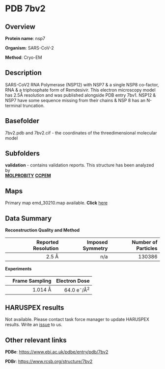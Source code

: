 # PDB 7bv2

## Overview

**Protein name**: nsp7

**Organism**: SARS-CoV-2

**Method**: Cryo-EM

## Description

SARS-CoV2 RNA Polymerase (NSP12) with NSP7 & a single NSP8 co-factor, RNA & a triphosphate form of Remdesivir. This electron microscopy model has 2.5Å resolution and was published alongside PDB entry 7bv1. NSP12 & NSP7 have some sequence missing from their chains & NSP 8 has an N-terminal truncation.

## Basefolder

7bv2.pdb and 7bv2.cif - the coordinates of the threedimensional molecular model

## Subfolders





**validation** - contains validation reports. This structure has been analyzed by <br>  [**MOLPROBITY**](https://github.com/thorn-lab/coronavirus_structural_task_force/tree/master/pdb/nsp7/SARS-CoV-2/7bv2/validation/molprobity)   [**CCPEM**](https://github.com/thorn-lab/coronavirus_structural_task_force/tree/master/pdb/nsp7/SARS-CoV-2/7bv2/validation/ccpem-validation)



## Maps

Primary map emd_30210.map available. **Click** [here](http://ftp.wwpdb.org/pub/emdb/structures/EMD-30210/map/) 

## Data Summary
**Reconstruction Quality and Method**

|   | Reported Resolution | Imposed Symmetry | Number of Particles |
|---|-------------:|----------------:|--------------:|
|   |2.5 Å|n/a|130386|

**Experiments**

|   | Frame Sampling | Electron Dose |
|---|-------------:|----------------:|
|   |1.014 Å|64.0 e<sup>-</sup>/Å<sup>2</sup>|

## HARUSPEX results

Not available. Please contact task force manager to update HARUSPEX results. Write an [issue](https://github.com/thorn-lab/coronavirus_structural_task_force/issues) to us.

## Other relevant links 
**PDBe**:  https://www.ebi.ac.uk/pdbe/entry/pdb/7bv2
 
**PDBr**: https://www.rcsb.org/structure/7bv2 
